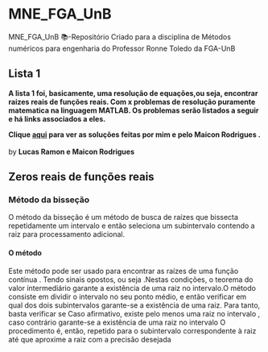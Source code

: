 # MNE_FGA_UnB
MNE_FGA_UnB 📚-Repositório Criado para a disciplina de Métodos numéricos para engenharia do Professor Ronne Toledo da FGA-UnB

## Lista 1

<b>A lista 1 foi, basicamente, uma resolução de equações,ou seja, encontrar raizes reais de funções reais. Com x problemas de resolução puramente matematica na linguagem MATLAB. Os problemas serão listados a seguir e há links associados a eles.</b>

<b>Clique [aqui]() para ver as soluções feitas por mim e pelo Maicon Rodrigues .</b>
<br><br>by <b>Lucas Ramon e Maicon Rodrigues</b>
## Zeros reais de funções reais

### Método da bisseção

O método da bisseção é um método de busca de raízes que bissecta repetidamente um intervalo e então seleciona um subintervalo contendo a raiz para processamento adicional.

#### O método

Este método pode ser usado para encontrar as raízes de uma função contínua [](). Tendo sinais opostos, ou seja .Nestas condições, o teorema do valor intermediário garante a existência de uma raiz no intervalo.O método consiste em dividir o intervalo no seu ponto médio, e então verificar em qual dos dois subintervalos garante-se a existência de uma raiz. Para tanto, basta verificar se Caso afirmativo, existe pelo menos uma raiz no intervalo , caso contrário garante-se a existência de uma raiz no intervalo O procedimento é, então, repetido para o subintervalo correspondente à raiz até que  aproxime a raiz com a precisão desejada
